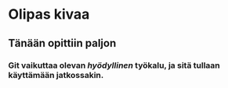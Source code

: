 # Olipas kivaa

## Tänään opittiin paljon

### **Git** vaikuttaa olevan *hyödyllinen* työkalu, ja sitä tullaan käyttämään jatkossakin.
